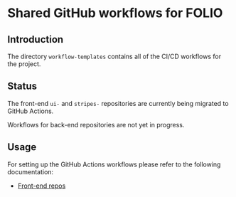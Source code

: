# Shared GitHub workflows for FOLIO

## Introduction

The directory `workflow-templates` contains all of the CI/CD workflows for the project.

## Status

The front-end `ui-` and `stripes-` repositories are currently being migrated to GitHub Actions.

Workflows for back-end repositories are not yet in progress.

## Usage

For setting up the GitHub Actions workflows please refer to the following documentation:
- [Front-end repos](https://dev.folio.org/guidelines/github-actions-frontend/)
